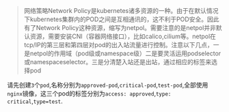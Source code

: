 >网络策略Network Policy是kubernetes诸多资源的一种。由于在默认情况下kubernetes集群内的POD之间是互相通讯的，这不利于POD安全。因此有了Network Policy这种资源，缩写为netpol。需要注意的是netpol并非默认资源，需要安装CNI（容器网络接口），比如calico,cilium等。netpol在tcp/IP的第三层和第四层对pod的出入站流量进行控制。注意以下几点，一是netpol的作用域（pod级或namespace级）二是要灵活运用podselector或namespaceselector。三是分清楚入站还是出站，通过相应的标签来选择pod

请先创建`3`个`pod`,名称分别为`approved-pod`,`critical-pod`,`test-pod`,全部使用`nginx`镜像，这三个pod的标签分别为`access: approved`,`type: critical`,`type=test`.

